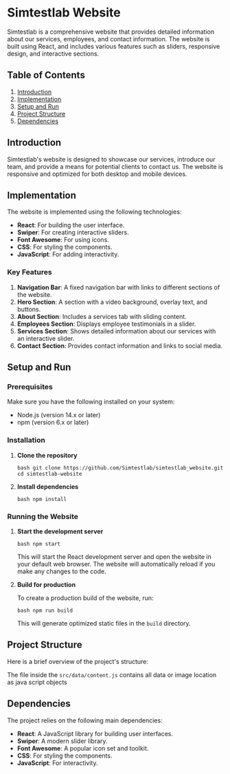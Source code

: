 
# Simtestlab Website

Simtestlab is a comprehensive website that provides detailed information about our services, employees, and contact information. The website is built using React, and includes various features such as sliders, responsive design, and interactive sections.

## Table of Contents

1. [Introduction](#introduction)
2. [Implementation](#implementation)
3. [Setup and Run](#setup-and-run)
4. [Project Structure](#project-structure)
5. [Dependencies](#dependencies)

## Introduction

Simtestlab's website is designed to showcase our services, introduce our team, and provide a means for potential clients to contact us. The website is responsive and optimized for both desktop and mobile devices.

## Implementation

The website is implemented using the following technologies:

- **React**: For building the user interface.
- **Swiper**: For creating interactive sliders.
- **Font Awesome**: For using icons.
- **CSS**: For styling the components.
- **JavaScript**: For adding interactivity.

### Key Features

1. **Navigation Bar**: A fixed navigation bar with links to different sections of the website.
2. **Hero Section**: A section with a video background, overlay text, and buttons.
3. **About Section**: Includes a services tab with sliding content.
4. **Employees Section**: Displays employee testimonials in a slider.
5. **Services Section**: Shows detailed information about our services with an interactive slider.
6. **Contact Section**: Provides contact information and links to social media.

## Setup and Run

### Prerequisites

Make sure you have the following installed on your system:

- Node.js (version 14.x or later)
- npm (version 6.x or later)

### Installation

1. **Clone the repository**

   `bash
   git clone https://github.com/Simtestlab/simtestlab_website.git
   cd simtestlab-website
   `

2. **Install dependencies**

   `bash
   npm install
   `

### Running the Website

1. **Start the development server**

   `bash
   npm start
   `

   This will start the React development server and open the website in your default web browser. The website will automatically reload if you make any changes to the code.

2. **Build for production**

   To create a production build of the website, run:

   `bash
   npm run build
   `

   This will generate optimized static files in the `build` directory.

## Project Structure

Here is a brief overview of the project's structure:

The file inside the `src/data/content.js` contains all data or image location as java script objects

## Dependencies

The project relies on the following main dependencies:

- **React**: A JavaScript library for building user interfaces.
- **Swiper**: A modern slider library.
- **Font Awesome**: A popular icon set and toolkit.
- **CSS**: For styling the components.
- **JavaScript**: For interactivity.
